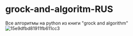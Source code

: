 # grock-and-algoritm-RUS
Все алгоритмы на python из книги "grock and algorithm"
![15e9dfbd81911fb611cc3](https://github.com/mflkee/grock-and-algoritm-RUS/assets/130901500/1420a2ed-d99b-430f-b045-5b6246695bb4)
